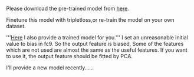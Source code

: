 
Please download the pre-trained model from [here](http://pan.baidu.com/s/1qY5UVxi).

Finetune this model with tripletloss,or re-train the model on your own dataset.

'''[Here](http://pan.baidu.com/s/1qYpFZeG) I also provide a trained model for you.'''
I set an unreasonable initial value to bias in fc9. So the output feature is biased, Some of the features which are not used are almost the same as the useful features.
If you want to use it, the output feature should be fitted by PCA.

I'll provide a new model recently......
